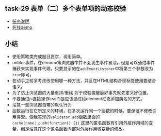 ## task-29  表单（二）多个表单项的动态校验

 * [任务说明](http://ife.baidu.com/task/detail?taskId=30)
 * [在线demo](http://hisimmer.com/IFE-2016/stage-2/task-30/)

## 小结

 * 使用策略类完成题目要求，调用简单。
 * onblur事件，在chrome等浏览器中并不会发生事件冒泡，但是可以通过事件捕获来实现事件代理，只要显示的在`addEventListener`中将第三个参数改为`true`即可。
 * 在动手之前多考虑改使用哪一种方法，并且在HTML结构合理标签使用要结合语义。
 * 为了防止浏览器的大量重排/重绘 对于校验提醒最好事先就先定义好位置。
 * 不要通过js直接操作css而是应该通过给element动态添加类名的方式。
 * 注意一些浏览器自带的默认行为
 * 函数运行在它所定义的环境，在多次运行同一个函数的时候，要保证不修改引用类型。像我实现的`validator.add`函数里面的`cache[name].push(function() {})` 这里的匿名函数有引用外层作用域的变量，但是注意在这个匿名函数内部对外层作用域变量的修改。